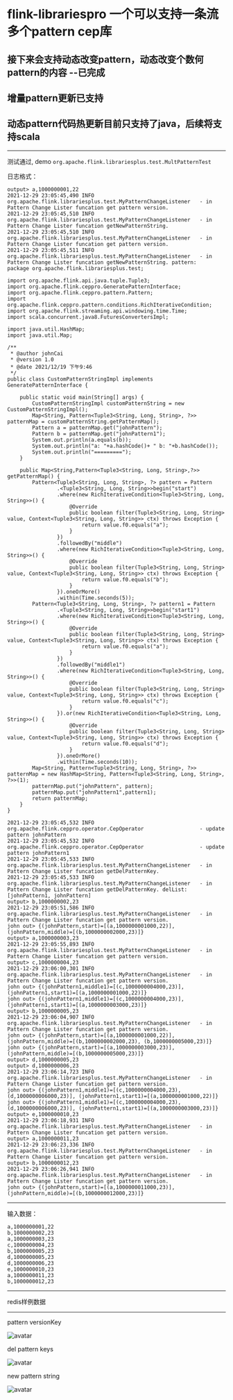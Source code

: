 # flink-librariespro 一个可以支持一条流多个pattern cep库

## 接下来会支持动态改变pattern，动态改变个数何pattern的内容 --已完成
## 增量pattern更新已支持
## 动态pattern代码热更新目前只支持了java，后续将支持scala
---
测试通过, demo `org.apache.flink.librariesplus.test.MultPatternTest`

日志格式：

    output> a,1000000001,22
    2021-12-29 23:05:45,490 INFO  org.apache.flink.librariesplus.test.MyPatternChangeListener   - in Pattern Change Lister funcation get pattern version.
    2021-12-29 23:05:45,510 INFO  org.apache.flink.librariesplus.test.MyPatternChangeListener   - in Pattern Change Lister funcation getNewPatternString.
    2021-12-29 23:05:45,510 INFO  org.apache.flink.librariesplus.test.MyPatternChangeListener   - in Pattern Change Lister funcation get pattern version.
    2021-12-29 23:05:45,511 INFO  org.apache.flink.librariesplus.test.MyPatternChangeListener   - in Pattern Change Lister funcation getNewPatternString. pattern: 
    package org.apache.flink.librariesplus.test;
    
    import org.apache.flink.api.java.tuple.Tuple3;
    import org.apache.flink.ceppro.GeneratePatternInterface;
    import org.apache.flink.ceppro.pattern.Pattern;
    import org.apache.flink.ceppro.pattern.conditions.RichIterativeCondition;
    import org.apache.flink.streaming.api.windowing.time.Time;
    import scala.concurrent.java8.FuturesConvertersImpl;
    
    import java.util.HashMap;
    import java.util.Map;
    
    /**
     * @author johnCai
     * @version 1.0
     * @date 2021/12/19 下午9:46
     */
    public class CustomPatternStringImpl implements GeneratePatternInterface {
    
        public static void main(String[] args) {
            CustomPatternStringImpl customPatternString = new CustomPatternStringImpl();
            Map<String, Pattern<Tuple3<String, Long, String>, ?>> patternMap = customPatternString.getPatternMap();
            Pattern a = patternMap.get("johnPattern");
            Pattern b = patternMap.get("johnPattern1");
            System.out.println(a.equals(b));
            System.out.println("a: "+a.hashCode()+ " b: "+b.hashCode());
            System.out.println("=========");
        }
    
        public Map<String,Pattern<Tuple3<String, Long, String>,?>> getPatternMap() {
            Pattern<Tuple3<String, Long, String>, ?> pattern = Pattern
                    .<Tuple3<String, Long, String>>begin("start")
                    .where(new RichIterativeCondition<Tuple3<String, Long, String>>() {
                        @Override
                        public boolean filter(Tuple3<String, Long, String> value, Context<Tuple3<String, Long, String>> ctx) throws Exception {
                            return value.f0.equals("a");
                        }
                    })
                    .followedBy("middle")
                    .where(new RichIterativeCondition<Tuple3<String, Long, String>>() {
                        @Override
                        public boolean filter(Tuple3<String, Long, String> value, Context<Tuple3<String, Long, String>> ctx) throws Exception {
                            return value.f0.equals("b");
                        }
                    }).oneOrMore()
                    .within(Time.seconds(5));
            Pattern<Tuple3<String, Long, String>, ?> pattern1 = Pattern
                    .<Tuple3<String, Long, String>>begin("start1")
                    .where(new RichIterativeCondition<Tuple3<String, Long, String>>() {
                        @Override
                        public boolean filter(Tuple3<String, Long, String> value, Context<Tuple3<String, Long, String>> ctx) throws Exception {
                            return value.f0.equals("a");
                        }
                    })
                    .followedBy("middle1")
                    .where(new RichIterativeCondition<Tuple3<String, Long, String>>() {
                        @Override
                        public boolean filter(Tuple3<String, Long, String> value, Context<Tuple3<String, Long, String>> ctx) throws Exception {
                            return value.f0.equals("c");
                        }
                    }).or(new RichIterativeCondition<Tuple3<String, Long, String>>() {
                        @Override
                        public boolean filter(Tuple3<String, Long, String> value, Context<Tuple3<String, Long, String>> ctx) throws Exception {
                            return value.f0.equals("d");
                        }
                    }).oneOrMore()
                    .within(Time.seconds(10));
            Map<String, Pattern<Tuple3<String, Long, String>, ?>> patternMap = new HashMap<String, Pattern<Tuple3<String, Long, String>, ?>>(1);
            patternMap.put("johnPattern", pattern);
            patternMap.put("johnPattern1",pattern1);
            return patternMap;
        }
    }
    
    2021-12-29 23:05:45,532 INFO  org.apache.flink.ceppro.operator.CepOperator                  - update pattern johnPattern
    2021-12-29 23:05:45,532 INFO  org.apache.flink.ceppro.operator.CepOperator                  - update pattern johnPattern1
    2021-12-29 23:05:45,533 INFO  org.apache.flink.librariesplus.test.MyPatternChangeListener   - in Pattern Change Lister funcation getDelPatternKey.
    2021-12-29 23:05:45,533 INFO  org.apache.flink.librariesplus.test.MyPatternChangeListener   - in Pattern Change Lister funcation getDelPatternKey. delList: [johnPattern1, johnPattern]
    output> b,1000000002,23
    2021-12-29 23:05:51,586 INFO  org.apache.flink.librariesplus.test.MyPatternChangeListener   - in Pattern Change Lister funcation get pattern version.
    john out> {(johnPattern,start)=[(a,1000000001000,22)], (johnPattern,middle)=[(b,1000000002000,23)]}
    output> a,1000000003,23
    2021-12-29 23:05:55,893 INFO  org.apache.flink.librariesplus.test.MyPatternChangeListener   - in Pattern Change Lister funcation get pattern version.
    output> c,1000000004,23
    2021-12-29 23:06:00,301 INFO  org.apache.flink.librariesplus.test.MyPatternChangeListener   - in Pattern Change Lister funcation get pattern version.
    john out> {(johnPattern1,middle1)=[(c,1000000004000,23)], (johnPattern1,start1)=[(a,1000000001000,22)]}
    john out> {(johnPattern1,middle1)=[(c,1000000004000,23)], (johnPattern1,start1)=[(a,1000000003000,23)]}
    output> b,1000000005,23
    2021-12-29 23:06:04,907 INFO  org.apache.flink.librariesplus.test.MyPatternChangeListener   - in Pattern Change Lister funcation get pattern version.
    john out> {(johnPattern,start)=[(a,1000000001000,22)], (johnPattern,middle)=[(b,1000000002000,23), (b,1000000005000,23)]}
    john out> {(johnPattern,start)=[(a,1000000003000,23)], (johnPattern,middle)=[(b,1000000005000,23)]}
    output> d,1000000005,23
    output> d,1000000006,23
    2021-12-29 23:06:14,723 INFO  org.apache.flink.librariesplus.test.MyPatternChangeListener   - in Pattern Change Lister funcation get pattern version.
    john out> {(johnPattern1,middle1)=[(c,1000000004000,23), (d,1000000006000,23)], (johnPattern1,start1)=[(a,1000000001000,22)]}
    john out> {(johnPattern1,middle1)=[(c,1000000004000,23), (d,1000000006000,23)], (johnPattern1,start1)=[(a,1000000003000,23)]}
    output> e,1000000010,23
    2021-12-29 23:06:18,931 INFO  org.apache.flink.librariesplus.test.MyPatternChangeListener   - in Pattern Change Lister funcation get pattern version.
    output> a,1000000011,23
    2021-12-29 23:06:23,336 INFO  org.apache.flink.librariesplus.test.MyPatternChangeListener   - in Pattern Change Lister funcation get pattern version.
    output> b,1000000012,23
    2021-12-29 23:06:26,941 INFO  org.apache.flink.librariesplus.test.MyPatternChangeListener   - in Pattern Change Lister funcation get pattern version.
    john out> {(johnPattern,start)=[(a,1000000011000,23)], (johnPattern,middle)=[(b,1000000012000,23)]}
    

---

输入数据：

    a,1000000001,22
    b,1000000002,23
    a,1000000003,23
    c,1000000004,23
    b,1000000005,23
    d,1000000005,23
    d,1000000006,23
    e,1000000010,23
    a,1000000011,23
    b,1000000012,23
    
---

redis样例数据

---
pattern versionKey

![avatar](./image/ptv.png)

del pattern keys

![avatar](./image/del_pattern_key.png)

new pattern string

![avatar](./image/pattern_v1.0.png)

